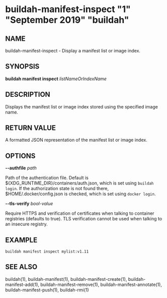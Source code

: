 # buildah-manifest-inspect "1" "September 2019" "buildah"

## NAME

buildah\-manifest\-inspect - Display a manifest list or image index.

## SYNOPSIS

**buildah manifest inspect** *listNameOrIndexName*

## DESCRIPTION

Displays the manifest list or image index stored using the specified image name.

## RETURN VALUE

A formatted JSON representation of the manifest list or image index.

## OPTIONS

**--authfile** *path*

Path of the authentication file. Default is ${XDG\_RUNTIME\_DIR}/containers/auth.json, which is set using `buildah login`.
If the authorization state is not found there, $HOME/.docker/config.json is checked, which is set using `docker login`.

**--tls-verify** *bool-value*

Require HTTPS and verification of certificates when talking to container registries (defaults to true).  TLS verification cannot be used when talking to an insecure registry.

## EXAMPLE

```
buildah manifest inspect mylist:v1.11
```

## SEE ALSO
buildah(1), buildah-manifest(1), buildah-manifest-create(1), buildah-manifest-add(1), buildah-manifest-remove(1), buildah-manifest-annotate(1), buildah-manifest-push(1), buildah-rmi(1)
